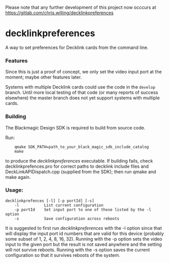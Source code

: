 Please note that any further development of this project now occcurs at https://gitlab.com/chris.willing/decklinkpreferences

# decklinkpreferences

A way to set preferences for Decklink cards from the command line.

### Features
Since this is just a proof of concept, we only set the video input port at the moment; maybe other features later.

Systems with multiple Decklink cards could use the code in the `develop` branch. Until more local testing of that code (or many reports of success elsewhere) the master branch does not yet support systems with multiple cards.

### Building
The Blackmagic Design SDK is required to build from source code.

Run:
```
	qmake SDK_PATH=path_to_your_black_magic_sdk_include_catalog
	make
```
to produce the _decklinkpreferences_ executable.
If building fails, check decklinkprefences.pro for correct paths
to decklink include files and DeckLinkAPIDispatch.cpp (supplied from the SDK);
then run qmake and make again.

### Usage:

```
decklinkprefences [-l] [-p portId] [-s]
	-l           List current configuration
	-p portId    Set input port to one of those listed by the -l option
	-s           Save configuration across reboots
```

It is suggested to first run _decklinkpreferences_ with the -l option
since that will display the input port id numbers that are valid for this device
(probably some subset of 1, 2, 4, 8, 16, 32). Running with the -p option
sets the video input to the given port but the result is not saved anywhere
and the setting will not survive reboots. Running with the -s option saves
the current configuration so that it survives reboots of the system.

